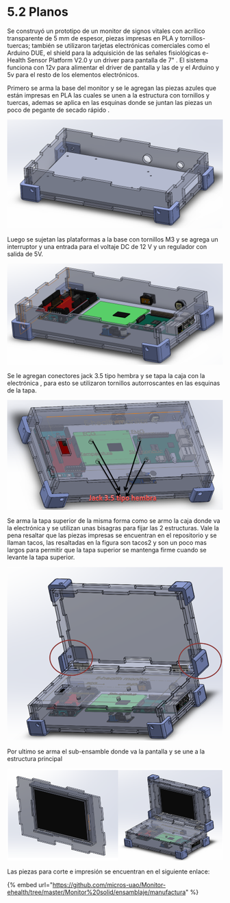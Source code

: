 # 5.2 Planos

Se construyó un prototipo de un monitor de signos vitales con acrílico transparente de 5 mm de espesor, piezas impresas en PLA y tornillos-tuercas; también se utilizaron tarjetas electrónicas comerciales como el Arduino DUE, el shield para la adquisición de las señales fisiológicas e-Health Sensor Platform V2.0 y un driver para pantalla de 7" . El sistema funciona con 12v para alimentar el driver de pantalla y las de y el Arduino y 5v para el resto de los elementos electrónicos.

Primero se arma la base del monitor y se le agregan las piezas azules que están impresas en PLA las cuales se unen a la estructura con tornillos y tuercas, ademas se aplica en las esquinas donde se juntan las piezas un poco de pegante de secado rápido .

![Caja donde se guarda la electronica](../.gitbook/assets/image%20%2817%29.png)

Luego se sujetan las plataformas a la base con tornillos M3 y se agrega un interruptor y una entrada para el voltaje DC de 12 V y un regulador con salida de 5V.

![Ensamblaje con la electr&#xF3;nica ](../.gitbook/assets/image%20%2832%29.png)

Se le agregan conectores jack 3.5 tipo hembra y se tapa la caja con la electrónica , para esto se utilizaron tornillos autorroscantes en las esquinas de la tapa.

![Ensamblaje con las entradas para los sensores](../.gitbook/assets/image%20%2876%29.png)

  
Se arma la tapa superior de la misma forma como se armo la caja donde va la electrónica y se utilizan unas bisagras para fijar las 2 estructuras. Vale la pena resaltar que las piezas impresas se encuentran en el repositorio y se llaman tacos, las resaltadas en la figura son tacos2 y son un poco mas largos para permitir que la tapa superior se mantenga firme cuando se levante la tapa superior.

![](../.gitbook/assets/image%20%2858%29.png)

Por ultimo se arma el sub-ensamble donde va la pantalla y se une a la estructura principal

![Ensamblaje final](../.gitbook/assets/image%20%2855%29.png)

Las piezas para corte e impresión se encuentran en el siguiente enlace:

{% embed url="https://github.com/micros-uao/Monitor-ehealth/tree/master/Monitor%20solid/ensamblaje/manufactura" %}

